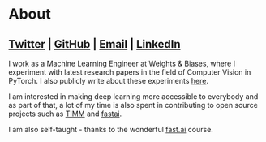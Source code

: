 # About

## [Twitter](https://twitter.com/amaarora) | [GitHub](https://github.com/amaarora) | [Email](aman@wandb.com) | [LinkedIn](https://www.linkedin.com/in/aroraaman/)

I work as a Machine Learning Engineer at Weights & Biases, where I experiment with latest research papers in the field of Computer Vision in PyTorch. I also publicly write about these experiments [here](https://wandb.ai/wandb_fc/pytorch-image-models/reportlist?workspace=user-aarora).

I am interested in making deep learning more accessible to everybody and as part of that, a lot of my time is also spent in contributing to open source projects such as [TIMM](https://github.com/rwightman/pytorch-image-models/) and [fastai](https://github.com/fastai/).

I am also self-taught - thanks to the wonderful [fast.ai](https://course.fast.ai/) course.